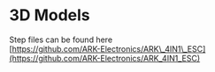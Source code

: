 # 3D Models

Step files can be found here\
[https://github.com/ARK-Electronics/ARK\_4IN1\_ESC](https://github.com/ARK-Electronics/ARK_4IN1_ESC)
